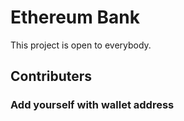 
# Ethereum Bank
This project is open to everybody.

## Contributers
### Add yourself with wallet address